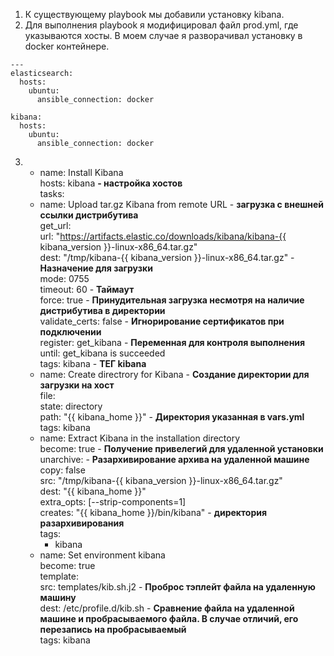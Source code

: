 1. К существующему playbook мы добавили установку kibana.   
2. Для выполнения playbook я модифицировал файл prod.yml, где указываются хосты. В моем случае я разворачивал установку в docker контейнере.
```
---
elasticsearch:
  hosts:
    ubuntu:
      ansible_connection: docker

kibana:
  hosts:
    ubuntu:
      ansible_connection: docker
```
3. - name: Install Kibana  
  hosts: kibana **- настройка хостов**  
  tasks:  
    - name: Upload tar.gz Kibana from remote URL - **загрузка с внешней ссылки дистрибутива**  
      get_url:  
        url: "https://artifacts.elastic.co/downloads/kibana/kibana-{{ kibana_version }}-linux-x86_64.tar.gz"  
        dest: "/tmp/kibana-{{ kibana_version }}-linux-x86_64.tar.gz" - **Назначение для загрузки**  
        mode: 0755  
        timeout: 60 - **Таймаут**  
        force: true - **Принудительная загрузка несмотря на наличие дистрибутива в директории**   
        validate_certs: false - **Игнорирование сертификатов при подключении**   
      register: get_kibana - **Переменная для контроля выполнения**     
      until: get_kibana is succeeded    
      tags: kibana - **ТЕГ kibana**    
    - name: Create directrory for Kibana - **Создание директории для загрузки на хост**   
      file:   
        state: directory   
        path: "{{ kibana_home }}" - **Директория указанная в vars.yml**   
      tags: kibana   
    - name: Extract Kibana in the installation directory    
      become: true - **Получение привелегий для удаленной установки**   
      unarchive: - **Разархивирование архива на удаленной машине**   
        copy: false    
        src: "/tmp/kibana-{{ kibana_version }}-linux-x86_64.tar.gz"    
        dest: "{{ kibana_home }}"    
        extra_opts: [--strip-components=1]    
        creates: "{{ kibana_home }}/bin/kibana" - **директория разархивирования**   
      tags:   
        - kibana   
    - name: Set environment kibana   
      become: true   
      template:   
        src: templates/kib.sh.j2 - **Проброс тэплейт файла на удаленную машину**   
        dest: /etc/profile.d/kib.sh - **Сравнение файла на удаленной машине и пробрасываемого файла. В случае отличий, его перезапись на пробрасываемый**    
      tags: kibana    
